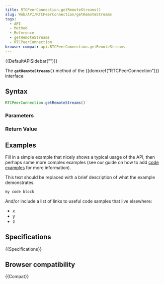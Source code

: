 ```yaml
---
title: RTCPeerConnection.getRemoteStreams()
slug: Web/API/RTCPeerConnection/getRemoteStreams
tags:
  - API
  - Method
  - Reference
  - getRemoteStreams
  - RTCPeerConnection
browser-compat: api.RTCPeerConnection.getRemoteStreams
---
```

{{DefaultAPISidebar("")}}

The **`getRemoteStreams()`** method of the {{domxref("RTCPeerConnection")}} interface 

## Syntax

```js
RTCPeerConnection.getRemoteStreams()
```

### Parameters



### Return Value



## Examples

Fill in a simple example that nicely shows a typical usage of the API, then perhaps some more complex examples (see our guide on how to add [code examples](/en-US/docs/MDN/Contribute/Structures/Code_examples) for more information).

This text should be replaced with a brief description of what the example demonstrates.

```js
my code block
```

And/or include a list of links to useful code samples that live elsewhere:

*   x
*   y
*   z

## Specifications

{{Specifications}}

## Browser compatibility

{{Compat}}

